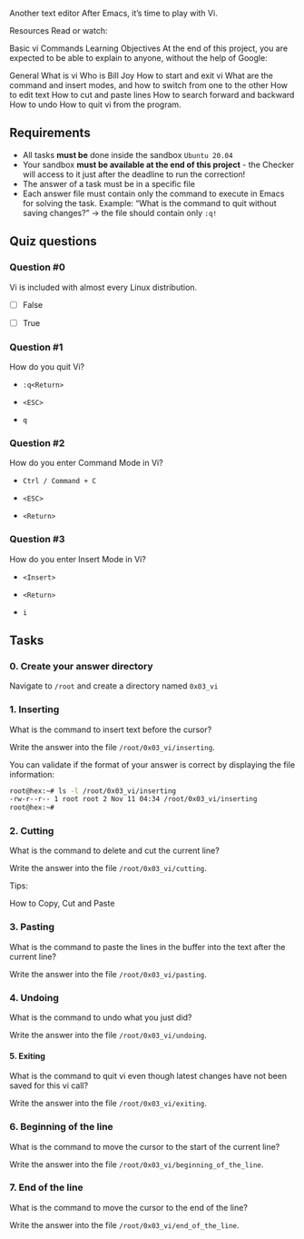Another text editor
After Emacs, it’s time to play with Vi.

Resources
Read or watch:

Basic vi Commands
Learning Objectives
At the end of this project, you are expected to be able to explain to anyone, without the help of Google:

General
What is vi
Who is Bill Joy
How to start and exit vi
What are the command and insert modes, and how to switch from one to the other
How to edit text
How to cut and paste lines
How to search forward and backward
How to undo
How to quit vi
from the program.

## Requirements
- All tasks **must be** done inside the sandbox `Ubuntu 20.04`
- Your sandbox **must be available at the end of this project** - the Checker will access to it just after the deadline to run the correction!
- The answer of a task must be in a specific file
- Each answer file must contain only the command to execute in Emacs for solving the task. Example: “What is the command to quit without saving changes?” -> the file should contain only `:q!`

## Quiz questions

### Question #0

Vi is included with almost every Linux distribution.

- [ ] False

- [ ] True

### Question #1

How do you quit Vi?

- `:q<Return>`

- `<ESC>`

- `q`

### Question #2

How do you enter Command Mode in Vi?

- `Ctrl / Command + C`

- `<ESC>`

- `<Return>`

### Question #3

How do you enter Insert Mode in Vi?

- `<Insert>`

- `<Return>`

- `i`

## Tasks

### 0. Create your answer directory

Navigate to `/root` and create a directory named `0x03_vi`

### 1. Inserting

What is the command to insert text before the cursor?

Write the answer into the file `/root/0x03_vi/inserting`.

You can validate if the format of your answer is correct by displaying the file information:

```bash
root@hex:~# ls -l /root/0x03_vi/inserting
-rw-r--r-- 1 root root 2 Nov 11 04:34 /root/0x03_vi/inserting
root@hex:~#
```

### 2. Cutting

What is the command to delete and cut the current line?

Write the answer into the file `/root/0x03_vi/cutting`.

Tips:

How to Copy, Cut and Paste

### 3. Pasting

What is the command to paste the lines in the buffer into the text after the current line?

Write the answer into the file `/root/0x03_vi/pasting`.

### 4. Undoing

What is the command to undo what you just did?

Write the answer into the file `/root/0x03_vi/undoing`.

#### 5. Exiting

What is the command to quit vi even though latest changes have not been saved for this vi call?

Write the answer into the file `/root/0x03_vi/exiting`.

### 6. Beginning of the line

What is the command to move the cursor to the start of the current line?

Write the answer into the file `/root/0x03_vi/beginning_of_the_line`.

### 7. End of the line

What is the command to move the cursor to the end of the line?

Write the answer into the file `/root/0x03_vi/end_of_the_line`.
